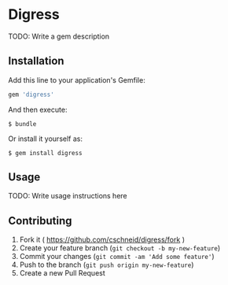 # Digress

TODO: Write a gem description

## Installation

Add this line to your application's Gemfile:

```ruby
gem 'digress'
```

And then execute:

    $ bundle

Or install it yourself as:

    $ gem install digress

## Usage

TODO: Write usage instructions here

## Contributing

1. Fork it ( https://github.com/cschneid/digress/fork )
2. Create your feature branch (`git checkout -b my-new-feature`)
3. Commit your changes (`git commit -am 'Add some feature'`)
4. Push to the branch (`git push origin my-new-feature`)
5. Create a new Pull Request
